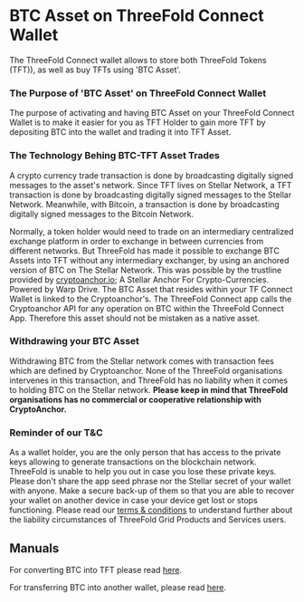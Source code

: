 # BTC Asset on ThreeFold Connect Wallet

The ThreeFold Connect wallet allows to store both ThreeFold Tokens (TFT)), as well as buy TFTs using 'BTC Asset'. 


###  The Purpose of 'BTC Asset' on ThreeFold Connect Wallet

The purpose of activating and having BTC Asset on your ThreeFold Connect Wallet is to make it easier for you as TFT Holder to gain more TFT by depositing BTC into the wallet and trading it into TFT Asset. 

### The Technology Behing BTC-TFT Asset Trades

A crypto currency trade transaction is done by broadcasting digitally signed messages to the asset's network. Since TFT lives on Stellar Network, a TFT transaction is done by broadcasting digitally signed messages to the Stellar Network. Meanwhile, with Bitcoin, a transaction is done by broadcasting digitally signed messages to the Bitcoin Network.

Normally, a token holder would need to trade on an intermediary centralized exchange platform in order to exchange in between currencies from different networks.  But ThreeFold has made it possible to exchange BTC Assets into TFT without any intermediary exchanger, by using an anchored version of BTC on The Stellar Network. This was possible by the trustline provided by [cryptoanchor.io](cryptoanchor.io); A Stellar Anchor For Crypto-Currencies.
Powered by Warp Drive. The BTC Asset that resides within your TF Connect Wallet is linked to the Cryptoanchor's. The ThreeFold Connect app calls the Cryptoanchor API for any operation on BTC within the ThreeFold Connect App. Therefore this asset should not be mistaken as a native asset. 

### Withdrawing your BTC Asset

Withdrawing BTC from the Stellar network comes with transaction fees which are defined by Cryptoanchor. None of the ThreeFold organisations intervenes in this transaction, and ThreeFold has no liability when it comes to holding BTC on the Stellar network. **Please keep in mind that ThreeFold organisations has no commercial or cooperative relationship with CryptoAnchor.**

### Reminder of our T&C

As a wallet holder, you are the only person that has access to the private keys allowing to generate transactions on the blockchain network. ThreeFold is unable to help you out in case you lose these private keys. Please don't share the app seed phrase nor the Stellar secret of your wallet with anyone. Make a secure back-up of them so that you are able to recover your wallet on another device in case your device get lost or stops functioning. Please read our [terms & conditions](https://wiki.threefold.io/#/legal__terms_conditions_griduser) to understand further about the liability circumstances of ThreeFold Grid Products and Services users.

## Manuals

For converting BTC into TFT please read [here](threefold_connect_btc). 

For transferring BTC into another wallet, please read [here](btc_withdrawal). 
